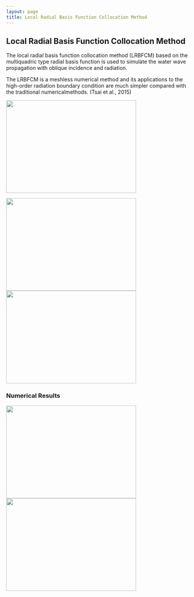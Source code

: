 ```yaml
---
layout: page
title: Local Radial Basis Function Collocation Method
---
```

## Local Radial Basis Function Collocation Method

The local radial basis function collocation method (LRBFCM) based on the multiquadric type radial basis function is used to simulate the water wave propagation with oblique incidence and radiation.

The LRBFCM is a meshless numerical method and its applications to the high-order radiation boundary condition are much simpler compared with the traditional numericalmethods. (Tsai et al., 2015)

<img src="https://static.wixstatic.com/media/d19f46_39aa8af430ab40d1ae2052eeca889fec.png/v1/fill/w_499,h_388,al_c,q_85,usm_0.66_1.00_0.01/d19f46_39aa8af430ab40d1ae2052eeca889fec.webp" width ="350" height="250">

<img src="https://static.wixstatic.com/media/d19f46_1667103bba0e4357bbcffd124fe1f7c6.png/v1/fill/w_593,h_424,al_c,q_85,usm_0.66_1.00_0.01/d19f46_1667103bba0e4357bbcffd124fe1f7c6.webp" width ="350" height="250"><img src="https://static.wixstatic.com/media/d19f46_205a93871b5845b4bf51cc8d21a3fbc1.png/v1/fill/w_511,h_435,al_c,q_85,usm_0.66_1.00_0.01/d19f46_205a93871b5845b4bf51cc8d21a3fbc1.webp" width ="350" height="250">

### Numerical Results

<img src="https://static.wixstatic.com/media/d19f46_fcade437c33e4f6f949acd6d6c0fe0e6.png/v1/fill/w_530,h_485,al_c,q_85,usm_0.66_1.00_0.01/d19f46_fcade437c33e4f6f949acd6d6c0fe0e6.webp" width ="350" height="250"><img src="https://static.wixstatic.com/media/d19f46_39518302cd604bc78e75c19f015514c7.png/v1/fill/w_499,h_460,al_c,lg_1,q_85/d19f46_39518302cd604bc78e75c19f015514c7.webp" width ="350" height="250">


